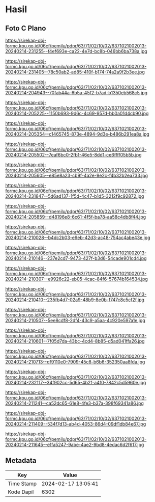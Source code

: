 # Hasil

## Foto C Plano

https://sirekap-obj-formc.kpu.go.id/06cf/pemilu/pdpr/63/71/02/10/02/6371021002013-20240214-231255--f4ef693e-ca22-4e7d-bc8b-046bb6ba738a.jpg

https://sirekap-obj-formc.kpu.go.id/06cf/pemilu/pdpr/63/71/02/10/02/6371021002013-20240214-231405--78c50ab2-ad85-410f-b174-74a2a9f2b3ee.jpg

https://sirekap-obj-formc.kpu.go.id/06cf/pemilu/pdpr/63/71/02/10/02/6371021002013-20240214-204943--70fab44a-6b5a-45f2-b7ad-b1350eb568c5.jpg

https://sirekap-obj-formc.kpu.go.id/06cf/pemilu/pdpr/63/71/02/10/02/6371021002013-20240214-205225--1150b693-9d6c-4c69-957d-bb0a01d4cb90.jpg

https://sirekap-obj-formc.kpu.go.id/06cf/pemilu/pdpr/63/71/02/10/02/6371021002013-20240214-205354--c1465745-873e-4894-9d3e-b486b291ea8a.jpg

https://sirekap-obj-formc.kpu.go.id/06cf/pemilu/pdpr/63/71/02/10/02/6371021002013-20240214-205502--7eaf6bc0-2fb1-46e5-8dd1-ce6ffff05b5b.jpg

https://sirekap-obj-formc.kpu.go.id/06cf/pemilu/pdpr/63/71/02/10/02/6371021002013-20240214-205605--e85e8a23-cb9f-4a2e-9e2c-f4b32b2ea733.jpg

https://sirekap-obj-formc.kpu.go.id/06cf/pemilu/pdpr/63/71/02/10/02/6371021002013-20240214-231847--5d6ad137-1f5d-4c47-b1d5-3212f9c92872.jpg

https://sirekap-obj-formc.kpu.go.id/06cf/pemilu/pdpr/63/71/02/10/02/6371021002013-20240214-205859--d48196e8-6c61-4f5f-ba78-aa58c4db8f44.jpg

https://sirekap-obj-formc.kpu.go.id/06cf/pemilu/pdpr/63/71/02/10/02/6371021002013-20240214-210028--b4dc2b03-e9eb-42d3-ac48-754ac4abe43e.jpg

https://sirekap-obj-formc.kpu.go.id/06cf/pemilu/pdpr/63/71/02/10/02/6371021002013-20240214-210146--237e2cd7-9473-427f-b3d6-54cade901cd4.jpg

https://sirekap-obj-formc.kpu.go.id/06cf/pemilu/pdpr/63/71/02/10/02/6371021002013-20240214-210307--e9926c22-eb05-4cac-84f6-57674b164534.jpg

https://sirekap-obj-formc.kpu.go.id/06cf/pemilu/pdpr/63/71/02/10/02/6371021002013-20240214-210410--235fb4d7-02a9-48b9-8e0b-f747c8c5cf2f.jpg

https://sirekap-obj-formc.kpu.go.id/06cf/pemilu/pdpr/63/71/02/10/02/6371021002013-20240214-210507--5ee8cdf8-2df4-43c9-a5aa-4c920e597a1e.jpg

https://sirekap-obj-formc.kpu.go.id/06cf/pemilu/pdpr/63/71/02/10/02/6371021002013-20240214-210601--7f05d7da-43bc-4cd4-8b85-d5ad041ffa26.jpg

https://sirekap-obj-formc.kpu.go.id/06cf/pemilu/pdpr/63/71/02/10/02/6371021002013-20240214-210713--df9110e0-7909-45c8-b6b6-352350aa8fda.jpg

https://sirekap-obj-formc.kpu.go.id/06cf/pemilu/pdpr/63/71/02/10/02/6371021002013-20240214-232117--34f902cc-5d65-4b2f-a4f0-7842c5d5960e.jpg

https://sirekap-obj-formc.kpu.go.id/06cf/pemilu/pdpr/63/71/02/10/02/6371021002013-20240214-211241--ca52dc65-61e8-4fe3-b37a-398f69341a86.jpg

https://sirekap-obj-formc.kpu.go.id/06cf/pemilu/pdpr/63/71/02/10/02/6371021002013-20240214-211409--534f7d13-ab4d-4053-86d4-09df1db84e67.jpg

https://sirekap-obj-formc.kpu.go.id/06cf/pemilu/pdpr/63/71/02/10/02/6371021002013-20240214-211645--e1fa5247-9abe-4ae2-9bd8-4edac6d2f617.jpg


## Metadata

| Key        | Value               |
| ---------- | ------------------- |
| Time Stamp | 2024-02-17 13:05:41 |
| Kode Dapil | 6302                |



